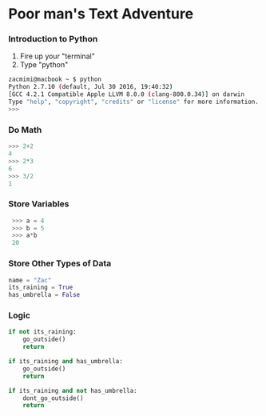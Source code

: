 Poor man's Text Adventure
=========================

### Introduction to Python

1. Fire up your "terminal"
2. Type "python"

```bash
zacmimi@macbook ~ $ python
Python 2.7.10 (default, Jul 30 2016, 19:40:32) 
[GCC 4.2.1 Compatible Apple LLVM 8.0.0 (clang-800.0.34)] on darwin
Type "help", "copyright", "credits" or "license" for more information.
>>>
```

### Do Math

```python
>>> 2+2
4
>>> 2*3
6
>>> 3/2
1
```

### Store Variables

```python
 >>> a = 4
 >>> b = 5
 >>> a*b
 20
```

### Store Other Types of Data
```python
name = "Zac"
its_raining = True
has_umbrella = False
```

### Logic
```python
if not its_raining:
    go_outside()
    return

if its_raining and has_umbrella:
    go_outside()
    return

if its_raining and not has_umbrella:
    dont_go_outside()
    return
```
